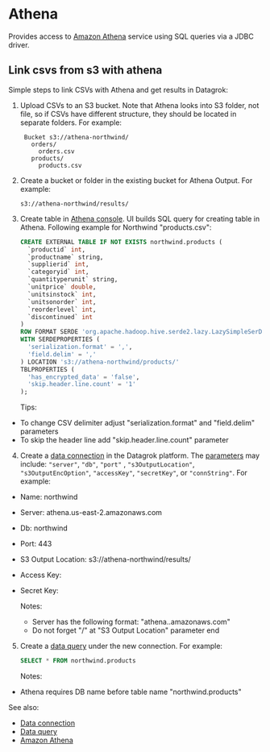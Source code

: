 <!-- TITLE: Athena -->
<!-- SUBTITLE: -->

# Athena

Provides access to [Amazon Athena](https://docs.aws.amazon.com/athena/latest/ug/what-is.html)
service using SQL queries via a JDBC driver.

## Link csvs from s3 with athena

Simple steps to link CSVs with Athena and get results in Datagrok:

1. Upload CSVs to an S3 bucket. Note that Athena looks into S3 folder, not file, so if CSVs have different structure,
   they should be located in separate folders. For example:
   ```
    Bucket s3://athena-northwind/
      orders/
        orders.csv
      products/
        products.csv
   ```
2. Create a bucket or folder in the existing bucket for Athena Output. For example:
   ```
   s3://athena-northwind/results/
   ```
3. Create table in [Athena console](https://console.aws.amazon.com/athena). UI builds SQL query for creating table in
   Athena. Following example for Northwind "products.csv":

   ```sql
   CREATE EXTERNAL TABLE IF NOT EXISTS northwind.products (
     `productid` int,
     `productname` string,
     `supplierid` int,
     `categoryid` int,
     `quantityperunit` string,
     `unitprice` double,
     `unitsinstock` int,
     `unitsonorder` int,
     `reorderlevel` int,
     `discontinued` int
   )
   ROW FORMAT SERDE 'org.apache.hadoop.hive.serde2.lazy.LazySimpleSerDe'
   WITH SERDEPROPERTIES (
     'serialization.format' = ',',
     'field.delim' = ','
   ) LOCATION 's3://athena-northwind/products/'
   TBLPROPERTIES (
     'has_encrypted_data' = 'false',
     'skip.header.line.count' = '1'
   );
   ```

   Tips:

* To change CSV delimiter adjust "serialization.format" and "field.delim" parameters
* To skip the header line add "skip.header.line.count" parameter

4. Create a [data connection](../data-connection.md) in the Datagrok platform. The <a href="#" id="parameters">
   parameters</a> may include: `"server"`, `"db"`, `"port"`
   , `"s3OutputLocation"`, `"s3OutputEncOption"`, `"accessKey"`, `"secretKey"`, or `"connString"`. For example:

- Name: northwind
- Server: athena.us-east-2.amazonaws.com
- Db: northwind
- Port: 443
- S3 Output Location: s3://athena-northwind/results/
- Access Key: <key>
- Secret Key: <secret>

  Notes:
    * Server has the following format: "athena.<region>.amazonaws.com"
    * Do not forget "/" at "S3 Output Location" parameter end

5. Create a [data query](../data-query.md) under the new connection. For example:
   ```sql
   SELECT * FROM northwind.products
   ```

   Notes:

* Athena requires DB name before table name "northwind.products"

See also:

* [Data connection](../data-connection.md)
* [Data query](../data-query.md)
* [Amazon Athena](https://docs.aws.amazon.com/athena/latest/ug/what-is.html)
